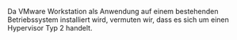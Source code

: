 Da VMware Workstation als Anwendung auf einem bestehenden Betriebssystem installiert wird, vermuten wir, dass es sich um einen Hypervisor Typ 2 handelt.
